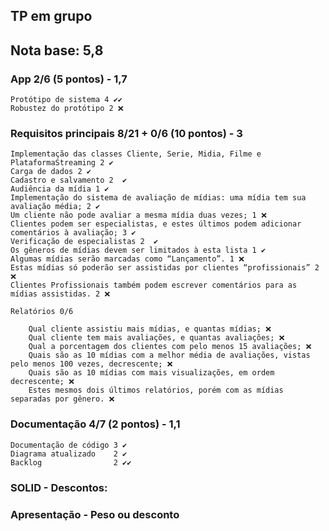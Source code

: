 ## TP em grupo

## Nota base: 5,8

### App 2/6 (5 pontos) - 1,7
	Protótipo de sistema 4 ✔✔
	Robustez do protótipo 2 ❌
	
### Requisitos principais 8/21 + 0/6 (10 pontos) - 3
	Implementação das classes Cliente, Serie, Midia, Filme e PlataformaStreaming 2 ✔
	Carga de dados 2 ✔
	Cadastro e salvamento 2  ✔
	Audiência da mídia 1 ✔
	Implementação do sistema de avaliação de mídias: uma mídia tem sua avaliação média; 2 ✔
	Um cliente não pode avaliar a mesma mídia duas vezes; 1 ❌
	Clientes podem ser especialistas, e estes últimos podem adicionar comentários à avaliação; 3 ✔
	Verificação de especialistas 2  ✔
	Os gêneros de mídias devem ser limitados à esta lista 1 ✔
	Algumas mídias serão marcadas como “Lançamento”. 1 ❌
	Estas mídias só poderão ser assistidas por clientes “profissionais” 2 ❌
	Clientes Profissionais também podem escrever comentários para as mídias assistidas. 2 ❌
	
	Relatórios 0/6 
	
		Qual cliente assistiu mais mídias, e quantas mídias; ❌
		Qual cliente tem mais avaliações, e quantas avaliações; ❌
		Qual a porcentagem dos clientes com pelo menos 15 avaliações; ❌
		Quais são as 10 mídias com a melhor média de avaliações, vistas pelo menos 100 vezes, decrescente; ❌
		Quais são as 10 mídias com mais visualizações, em ordem decrescente; ❌
		Estes mesmos dois últimos relatórios, porém com as mídias separadas por gênero. ❌
	
### Documentação 4/7 (2 pontos) - 1,1
	Documentação de código 3 ✔
	Diagrama atualizado    2 ✔
	Backlog 			   2 ✔✔
	
### SOLID - Descontos: 
	
### Apresentação - Peso ou desconto